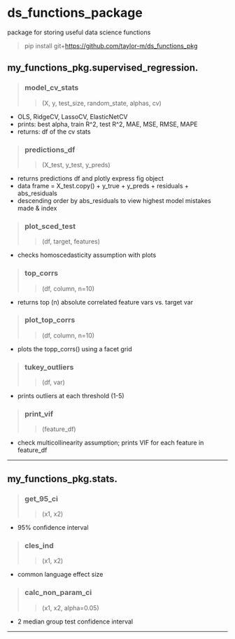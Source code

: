 # ds_functions_package
 package for storing useful data science functions

> pip install git+https://github.com/taylor-m/ds_functions_pkg

## my_functions_pkg.supervised_regression.

> ### model_cv_stats
>> (X, y, test_size, random_state, alphas, cv)
* OLS, RidgeCV, LassoCV, ElasticNetCV
* prints: best alpha, train R^2, test R^2, MAE, MSE, RMSE, MAPE
* returns: df of the cv stats

> ### predictions_df
>>(X_test, y_test, y_preds)
* returns predictions df and plotly express fig object
* data frame = X_test.copy() + y_true + y_preds + residuals + abs_residuals
* descending order by abs_residuals to view highest model mistakes made & index

> ### plot_sced_test 
>>(df, target, features)
* checks homoscedasticity assumption with plots

> ### top_corrs
>>(df, column, n=10)
* returns top (n) absolute correlated feature vars vs. target var

> ### plot_top_corrs
>>(df, column, n=10)
* plots the topp_corrs() using a facet grid

> ### tukey_outliers	
>>(df, var)
* prints outliers at each threshold (1-5)

> ### print_vif	
>>(feature_df)
* check multicollinearity assumption; prints VIF for each feature in feature_df

---
## my_functions_pkg.stats.

> ### get_95_ci
>>(x1, x2)
* 95% confidence interval

> ### cles_ind
>>(x1, x2)
* common language effect size

> ### calc_non_param_ci
>>(x1, x2, alpha=0.05)
* 2 median group test confidence interval

---


